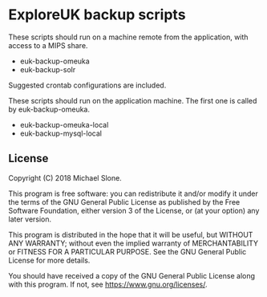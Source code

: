 ExploreUK backup scripts
========================

These scripts should run on a machine remote from the application, with access to a MIPS share.

* euk-backup-omeuka
* euk-backup-solr

Suggested crontab configurations are included.

These scripts should run on the application machine.  The first one is called by euk-backup-omeuka.

* euk-backup-omeuka-local
* euk-backup-mysql-local

License
-------

Copyright (C) 2018 Michael Slone.

This program is free software: you can redistribute it and/or modify
it under the terms of the GNU General Public License as published by
the Free Software Foundation, either version 3 of the License, or
(at your option) any later version.

This program is distributed in the hope that it will be useful,
but WITHOUT ANY WARRANTY; without even the implied warranty of
MERCHANTABILITY or FITNESS FOR A PARTICULAR PURPOSE.  See the
GNU General Public License for more details.

You should have received a copy of the GNU General Public License
along with this program.  If not, see <https://www.gnu.org/licenses/>.
